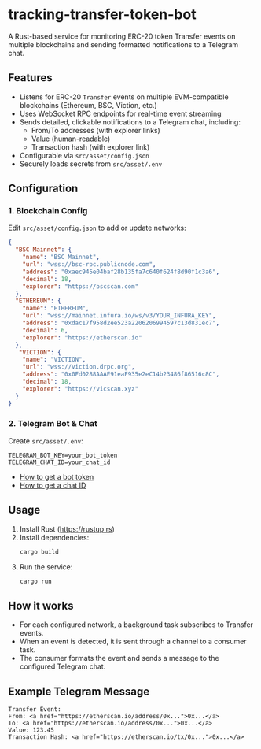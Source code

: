 # tracking-transfer-token-bot

A Rust-based service for monitoring ERC-20 token Transfer events on multiple blockchains and sending formatted notifications to a Telegram chat.

## Features

- Listens for ERC-20 `Transfer` events on multiple EVM-compatible blockchains (Ethereum, BSC, Viction, etc.)
- Uses WebSocket RPC endpoints for real-time event streaming
- Sends detailed, clickable notifications to a Telegram chat, including:
  - From/To addresses (with explorer links)
  - Value (human-readable)
  - Transaction hash (with explorer link)
- Configurable via `src/asset/config.json`
- Securely loads secrets from `src/asset/.env`

## Configuration

### 1. Blockchain Config

Edit `src/asset/config.json` to add or update networks:

```json
{
  "BSC Mainnet": {
    "name": "BSC Mainnet",
    "url": "wss://bsc-rpc.publicnode.com",
    "address": "0xaec945e04baf28b135fa7c640f624f8d90f1c3a6",
    "decimal": 18,
    "explorer": "https://bscscan.com"
  },
  "ETHEREUM": {
    "name": "ETHEREUM",
    "url": "wss://mainnet.infura.io/ws/v3/YOUR_INFURA_KEY",
    "address": "0xdac17f958d2ee523a2206206994597c13d831ec7",
    "decimal": 6,
    "explorer": "https://etherscan.io"
  },
   "VICTION": {
    "name": "VICTION",
    "url": "wss://viction.drpc.org",
    "address": "0x0Fd0288AAAE91eaF935e2eC14b23486f86516c8C",
    "decimal": 18,
    "explorer": "https://vicscan.xyz"
  }
}
```

### 2. Telegram Bot & Chat

Create `src/asset/.env`:

```
TELEGRAM_BOT_KEY=your_bot_token
TELEGRAM_CHAT_ID=your_chat_id
```

- [How to get a bot token](https://core.telegram.org/bots#6-botfather)
- [How to get a chat ID](https://stackoverflow.com/a/32572159)

## Usage

1. Install Rust (https://rustup.rs)
2. Install dependencies:
   ```sh
   cargo build
   ```
3. Run the service:
   ```sh
   cargo run
   ```

## How it works

- For each configured network, a background task subscribes to Transfer events.
- When an event is detected, it is sent through a channel to a consumer task.
- The consumer formats the event and sends a message to the configured Telegram chat.

## Example Telegram Message

```
Transfer Event:
From: <a href="https://etherscan.io/address/0x...">0x...</a>
To: <a href="https://etherscan.io/address/0x...">0x...</a>
Value: 123.45
Transaction Hash: <a href="https://etherscan.io/tx/0x...">0x...</a>
```
